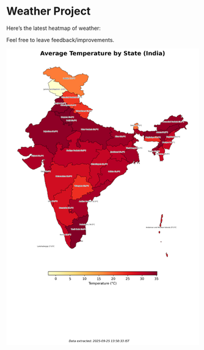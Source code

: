 # Weather Project

Here’s the latest heatmap of weather:

Feel free to leave feedback/improvements.

![India Heatmap](docs/assets/india_heatmap.png?v=D4FB53)
